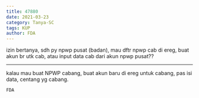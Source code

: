 ```yaml
---
title: 47880
date: 2021-03-23
category: Tanya-SC
tags: KUP
author: FDA
---
```


izin bertanya, sdh py npwp pusat (badan), mau dftr npwp cab di ereg, buat akun br utk cab, atau input data cab dari akun npwp pusat??

---

kalau mau buat NPWP cabang, buat akun baru di ereg untuk cabang, pas isi data, centang yg cabang.

`FDA`
